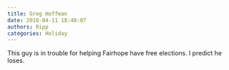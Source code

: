 ```yaml
---
title: Greg Hoffman
date: 2018-04-11 18:48:07
authors: Ripp
categories: Holiday
---
```


 This guy is in trouble for helping Fairhope have free elections. I predict he loses.